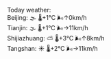 Today weather:  
Beijing: 🌫  🌡️+1°C 🌬️↑0km/h  
Tianjin: 🌫  🌡️+1°C 🌬️→11km/h  
Shijiazhuang: ⛅️  🌡️+3°C 🌬️↑8km/h  
Tangshan: ☀️   🌡️+2°C 🌬️→11km/h  
